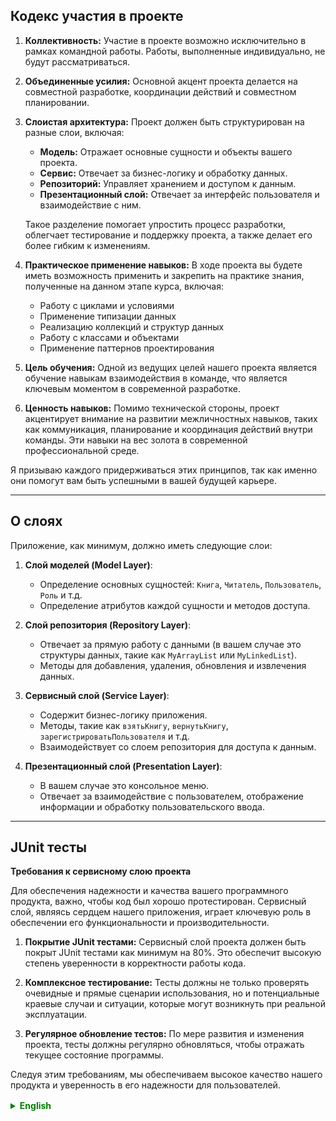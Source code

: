 ## Кодекс участия в проекте

1. **Коллективность:** Участие в проекте возможно исключительно в рамках командной работы. 
Работы, выполненные индивидуально, не будут рассматриваться.

2. **Объединенные усилия:** Основной акцент проекта делается на совместной разработке, координации действий и совместном планировании.

3. **Слоистая архитектура:** Проект должен быть структурирован на разные слои, включая:
    - **Модель:** Отражает основные сущности и объекты вашего проекта.
    - **Сервис:** Отвечает за бизнес-логику и обработку данных.
    - **Репозиторий:** Управляет хранением и доступом к данным.
    - **Презентационный слой:** Отвечает за интерфейс пользователя и взаимодействие с ним.

   Такое разделение помогает упростить процесс разработки, облегчает тестирование и поддержку проекта, а также делает его более гибким к изменениям.

4. **Практическое применение навыков:** В ходе проекта вы будете иметь возможность применить и закрепить на практике знания, полученные на данном этапе курса, включая:
    - Работу с циклами и условиями
    - Применение типизации данных
    - Реализацию коллекций и структур данных
    - Работу с классами и объектами
    - Применение паттернов проектирования

5. **Цель обучения:** Одной из ведущих целей нашего проекта является обучение навыкам взаимодействия в команде, что является ключевым моментом в современной разработке.

6. **Ценность навыков:** Помимо технической стороны, проект акцентирует внимание на развитии межличностных навыков, таких как коммуникация, планирование и координация действий внутри команды. Эти навыки на вес золота в современной профессиональной среде.


Я призываю каждого придерживаться этих принципов, так как именно они помогут вам быть успешными в вашей будущей карьере.

---

## О слоях
Приложение, как минимум, должно иметь следующие слои:

1. **Слой моделей (Model Layer)**:
    - Определение основных сущностей: `Книга`, `Читатель`, `Пользователь`, `Роль` и т.д.
    - Определение атрибутов каждой сущности и методов доступа.

2. **Слой репозитория (Repository Layer)**:
    - Отвечает за прямую работу с данными (в вашем случае это структуры данных, такие как `MyArrayList` или `MyLinkedList`).
    - Методы для добавления, удаления, обновления и извлечения данных.

3. **Сервисный слой (Service Layer)**:
    - Содержит бизнес-логику приложения.
    - Методы, такие как `взятьКнигу`, `вернутьКнигу`, `зарегистрироватьПользователя` и т.д.
    - Взаимодействует со слоем репозитория для доступа к данным.

4. **Презентационный слой (Presentation Layer)**:
    - В вашем случае это консольное меню.
    - Отвечает за взаимодействие с пользователем, отображение информации и обработку пользовательского ввода.

---
## JUnit тесты

**Требования к сервисному слою проекта**

Для обеспечения надежности и качества вашего программного продукта, важно, чтобы код был хорошо протестирован. Сервисный слой, являясь сердцем нашего приложения, играет ключевую роль в обеспечении его функциональности и производительности.

1. **Покрытие JUnit тестами:** Сервисный слой проекта должен быть покрыт JUnit тестами как минимум на 80%. Это обеспечит высокую степень уверенности в корректности работы кода.

2. **Комплексное тестирование:** Тесты должны не только проверять очевидные и прямые сценарии использования, но и потенциальные краевые случаи и ситуации, которые могут возникнуть при реальной эксплуатации.

3. **Регулярное обновление тестов:** По мере развития и изменения проекта, тесты должны регулярно обновляться, чтобы отражать текущее состояние программы.

Следуя этим требованиям, мы обеспечиваем высокое качество нашего продукта и уверенность в его надежности для пользователей.

<details style="margin-top: 16px">
  <summary style="cursor: pointer; color: green;"><b>English</b></summary>

**Project Participation Code of Conduct**

1. **Teamwork:** Participation in the project is exclusively within the context of team collaboration. Individually executed work will not be accepted.

2. **Unified Efforts:** The project's primary emphasis is on collective development, coordination of actions, and joint planning.

3. **Layered Architecture:** The project should be structured into different layers, including:
    - **Model:** Reflects the primary entities and objects of your project.
    - **Service:** Manages business logic and data processing.
    - **Repository:** Oversees storage and data access.
    - **Presentation Layer:** Handles user interface and user interaction.

   This separation simplifies the development process, eases testing and maintenance, and makes the project more adaptable to changes.

4. **Practical Skill Application:** Throughout the project, you'll have the opportunity to apply and solidify the knowledge acquired during this stage of the course, encompassing:
    - Working with loops and conditions
    - Implementing data typing
    - Realizing collections and data structures
    - Working with classes and objects
    - Utilizing design patterns

5. **Educational Objective:** One of the paramount goals of our project is to teach teamwork skills, crucial in modern development.

6. **Value of Skills:** Beyond the technical aspects, the project emphasizes the development of interpersonal skills like communication, planning, and action coordination within a team. These skills are invaluable in today's professional environment.

I urge everyone to adhere to these principles, as they will be instrumental in ensuring success in your future careers.

---
### About Layers
The application should, at the very least, have the following layers:

1. **Model Layer**:
    - Define primary entities: `Book`, `Reader`, `User`, `Role`, etc.
    - Define attributes for each entity and access methods.

2. **Repository Layer**:
    - Responsible for direct data work (in your case, data structures such as `MyArrayList` or `MyLinkedList`).
    - Methods for adding, deleting, updating, and retrieving data.

3. **Service Layer**:
    - Contains the application's business logic.
    - Methods like `borrowBook`, `returnBook`, `registerUser`, etc.
    - Interacts with the repository layer for data access.

4. **Presentation Layer**:
    - In your case, this would be a console menu.
    - Manages user interaction, information display, and user input handling.

---

### JUnit Tests

**Service Layer Project Requirements**

To ensure the reliability and quality of your software product, it's essential that the code is thoroughly tested. The service layer, being the heart of our application, plays a pivotal role in ensuring its functionality and performance.

1. **JUnit Test Coverage:** The project's service layer must be covered by JUnit tests at a minimum of 80%. This ensures a high degree of confidence in the code's proper operation.

2. **Comprehensive Testing:** Tests should not only check apparent and direct use-case scenarios but also potential edge cases and situations that might arise in real-world usage.

3. **Regular Test Updates:** As the project evolves and undergoes changes, tests need to be regularly updated to reflect the program's current state.

By adhering to these requirements, we guarantee the high quality of our product and instill confidence in its reliability for users.

</details>